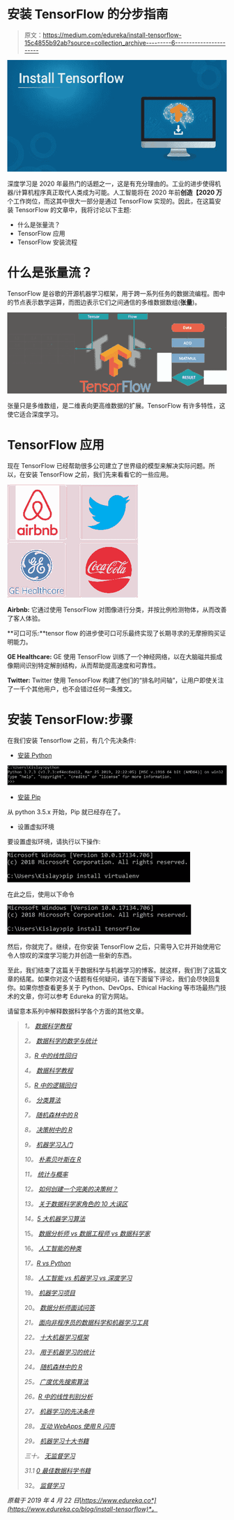 # 安装 TensorFlow 的分步指南

> 原文：<https://medium.com/edureka/install-tensorflow-15c4855b92ab?source=collection_archive---------6----------------------->

![](img/73b03c9e55b3ac1a59d5b6be4a2ca246.png)

深度学习是 2020 年最热门的话题之一，这是有充分理由的。工业的进步使得机器/计算机程序真正取代人类成为可能。人工智能将在 2020 年前**创造【2020 万**个工作岗位，而这其中很大一部分是通过 TensorFlow 实现的。因此，在这篇安装 TensorFlow 的文章中，我将讨论以下主题:

*   什么是张量流？
*   TensorFlow 应用
*   TensorFlow 安装流程

# 什么是张量流？

TensorFlow 是谷歌的开源机器学习框架，用于跨一系列任务的数据流编程。图中的节点表示数学运算，而图边表示它们之间通信的多维数据数组(**张量**)。

![](img/c17ac03c6874840a1b1103c93b9e8261.png)

张量只是多维数组，是二维表向更高维数据的扩展。TensorFlow 有许多特性，这使它适合深度学习。

# TensorFlow 应用

现在 TensorFlow 已经帮助很多公司建立了世界级的模型来解决实际问题。所以，在安装 TensorFlow 之前，我们先来看看它的一些应用。

![](img/f9f3743712ed0f2038c08efde51c164c.png)

**Airbnb:** 它通过使用 TensorFlow 对图像进行分类，并按比例检测物体，从而改善了客人体验。

**可口可乐:**tensor flow 的进步使可口可乐最终实现了长期寻求的无摩擦购买证明能力。

**GE Healthcare:** GE 使用 TensorFlow 训练了一个神经网络，以在大脑磁共振成像期间识别特定解剖结构，从而帮助提高速度和可靠性。

**Twitter:** Twitter 使用 TensorFlow 构建了他们的“排名时间轴”，让用户即使关注了一千个其他用户，也不会错过任何一条推文。

# 安装 TensorFlow:步骤

在我们安装 Tensorflow 之前，有几个先决条件:

*   [安装 Python](https://www.python.org/)

![](img/6148ce2fa974b9b6ec36b536dc671668.png)

*   [安装 Pip](https://pip.pypa.io/en/stable/installing/)

从 python 3.5.x 开始，Pip 就已经存在了。

*   设置虚拟环境

要设置虚拟环境，请执行以下操作:

![](img/145e4032bb3626d0ec1710766d3688aa.png)

在此之后，使用以下命令

![](img/fdc49f4b9194b47926cad28bfa641fef.png)

然后，你就完了。继续，在你安装 TensorFlow 之后，只需导入它并开始使用它令人惊叹的深度学习能力并创造一些新的东西。

至此，我们结束了这篇关于数据科学与机器学习的博客。就这样，我们到了这篇文章的结尾。如果你对这个话题有任何疑问，请在下面留下评论，我们会尽快回复你。如果你想查看更多关于 Python、DevOps、Ethical Hacking 等市场最热门技术的文章，你可以参考 Edureka 的官方网站。

请留意本系列中解释数据科学各个方面的其他文章。

> *1。* [*数据科学教程*](/edureka/data-science-tutorial-484da1ff952b)
> 
> *2。* [*数据科学的数学与统计*](/edureka/math-and-statistics-for-data-science-1152e30cee73)
> 
> *3。*[*R 中的线性回归*](/edureka/linear-regression-in-r-da3e42f16dd3)
> 
> *4。* [*数据科学教程*](/edureka/data-science-tutorial-484da1ff952b)
> 
> *5。*[*R 中的逻辑回归*](/edureka/logistic-regression-in-r-2d08ac51cd4f)
> 
> *6。* [*分类算法*](/edureka/classification-algorithms-ba27044f28f1)
> 
> *7。* [*随机森林中的 R*](/edureka/random-forest-classifier-92123fd2b5f9)
> 
> *8。* [*决策树中的 R*](/edureka/a-complete-guide-on-decision-tree-algorithm-3245e269ece)
> 
> *9。* [*机器学习入门*](/edureka/introduction-to-machine-learning-97973c43e776)
> 
> *10。* [*朴素贝叶斯在 R*](/edureka/naive-bayes-in-r-37ca73f3e85c)
> 
> *11。* [*统计与概率*](/edureka/statistics-and-probability-cf736d703703)
> 
> *12。* [*如何创建一个完美的决策树？*](/edureka/decision-trees-b00348e0ac89)
> 
> *13。* [*关于数据科学家角色的 10 大误区*](/edureka/data-scientists-myths-14acade1f6f7)
> 
> *14。*[*5 大机器学习算法*](/edureka/machine-learning-algorithms-29eea8b69a54)
> 
> 15。 [*数据分析师 vs 数据工程师 vs 数据科学家*](/edureka/data-analyst-vs-data-engineer-vs-data-scientist-27aacdcaffa5)
> 
> 16。 [*人工智能的种类*](/edureka/types-of-artificial-intelligence-4c40a35f784)
> 
> *17。*[*R vs Python*](/edureka/r-vs-python-48eb86b7b40f)
> 
> *18。* [*人工智能 vs 机器学习 vs 深度学习*](/edureka/ai-vs-machine-learning-vs-deep-learning-1725e8b30b2e)
> 
> 19。 [*机器学习项目*](/edureka/machine-learning-projects-cb0130d0606f)
> 
> 20。 [*数据分析师面试问答*](/edureka/data-analyst-interview-questions-867756f37e3d)
> 
> *21。* [*面向非程序员的数据科学和机器学习工具*](/edureka/data-science-and-machine-learning-for-non-programmers-c9366f4ac3fb)
> 
> *22。* [*十大机器学习框架*](/edureka/top-10-machine-learning-frameworks-72459e902ebb)
> 
> *23。* [*用于机器学习的统计*](/edureka/statistics-for-machine-learning-c8bc158bb3c8)
> 
> *24。* [*随机森林中的 R*](/edureka/random-forest-classifier-92123fd2b5f9)
> 
> *25。* [*广度优先搜索算法*](/edureka/breadth-first-search-algorithm-17d2c72f0eaa)
> 
> *26。*[*R 中的线性判别分析*](/edureka/linear-discriminant-analysis-88fa8ad59d0f)
> 
> *27。* [*机器学习的先决条件*](/edureka/prerequisites-for-machine-learning-68430f467427)
> 
> *28。* [*互动 WebApps 使用 R 闪亮*](/edureka/r-shiny-tutorial-47b050927bd2)
> 
> *29。* [*机器学习十大书籍*](/edureka/top-10-machine-learning-books-541f011d824e)
> 
> *三十。* [*无监督学习*](/edureka/unsupervised-learning-40a82b0bac64)
> 
> *31.1* [*0 最佳数据科学书籍*](/edureka/10-best-books-data-science-9161f8e82aca)
> 
> 32。 [*监督学习*](/edureka/supervised-learning-5a72987484d0)

*原载于 2019 年 4 月 22 日*[*https://www.edureka.co*](https://www.edureka.co/blog/install-tensorflow)*。*